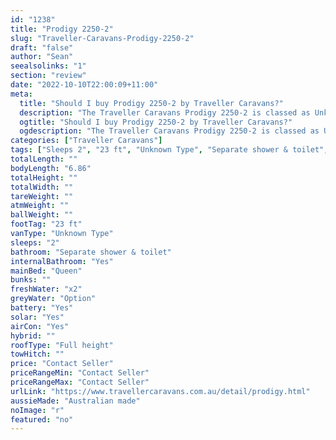 ```yaml
---
id: "1238"
title: "Prodigy 2250-2"
slug: "Traveller-Caravans-Prodigy-2250-2"
draft: "false"
author: "Sean"
seealsolinks: "1"
section: "review"
date: "2022-10-10T22:00:09+11:00"
meta:
  title: "Should I buy Prodigy 2250-2 by Traveller Caravans?"
  description: "The Traveller Caravans Prodigy 2250-2 is classed as Unknown Type, and sleeps 2 people. It is Australian made and comes in at 23 ft. It generally has Separate shower & toilet."
  ogtitle: "Should I buy Prodigy 2250-2 by Traveller Caravans?"
  ogdescription: "The Traveller Caravans Prodigy 2250-2 is classed as Unknown Type, and sleeps 2 people. It is Australian made and comes in at 23 ft. It generally has Separate shower & toilet."
categories: ["Traveller Caravans"]
tags: ["Sleeps 2", "23 ft", "Unknown Type", "Separate shower & toilet", "Full height", "Price Unknown", "Australian made"]
totalLength: ""
bodyLength: "6.86"
totalHeight: ""
totalWidth: ""
tareWeight: ""
atmWeight: ""
ballWeight: ""
footTag: "23 ft"
vanType: "Unknown Type"
sleeps: "2"
bathroom: "Separate shower & toilet"
internalBathroom: "Yes"
mainBed: "Queen"
bunks: ""
freshWater: "x2"
greyWater: "Option"
battery: "Yes"
solar: "Yes"
airCon: "Yes"
hybrid: ""
roofType: "Full height"
towHitch: ""
price: "Contact Seller"
priceRangeMin: "Contact Seller"
priceRangeMax: "Contact Seller"
urlLink: "https://www.travellercaravans.com.au/detail/prodigy.html"
aussieMade: "Australian made"
noImage: "r"
featured: "no"
---
```

